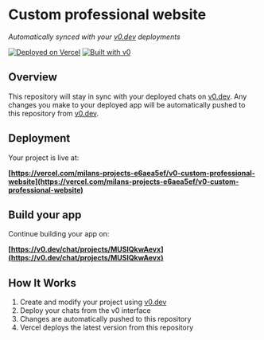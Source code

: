 # Custom professional website

*Automatically synced with your [v0.dev](https://v0.dev) deployments*

[![Deployed on Vercel](https://img.shields.io/badge/Deployed%20on-Vercel-black?style=for-the-badge&logo=vercel)](https://vercel.com/milans-projects-e6aea5ef/v0-custom-professional-website)
[![Built with v0](https://img.shields.io/badge/Built%20with-v0.dev-black?style=for-the-badge)](https://v0.dev/chat/projects/MUSlQkwAevx)

## Overview

This repository will stay in sync with your deployed chats on [v0.dev](https://v0.dev).
Any changes you make to your deployed app will be automatically pushed to this repository from [v0.dev](https://v0.dev).

## Deployment

Your project is live at:

**[https://vercel.com/milans-projects-e6aea5ef/v0-custom-professional-website](https://vercel.com/milans-projects-e6aea5ef/v0-custom-professional-website)**

## Build your app

Continue building your app on:

**[https://v0.dev/chat/projects/MUSlQkwAevx](https://v0.dev/chat/projects/MUSlQkwAevx)**

## How It Works

1. Create and modify your project using [v0.dev](https://v0.dev)
2. Deploy your chats from the v0 interface
3. Changes are automatically pushed to this repository
4. Vercel deploys the latest version from this repository